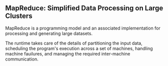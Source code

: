 ## MapReduce: Simplified Data Processing on Large Clusters

MapReduce is a programming model and an associated implementation for processing and generating large datasets.

The runtime takes care of the details of partitioning the input data, scheduling the program's execution across a set of machines, handling machine fauilures, and managing the required inter-machine communication.
